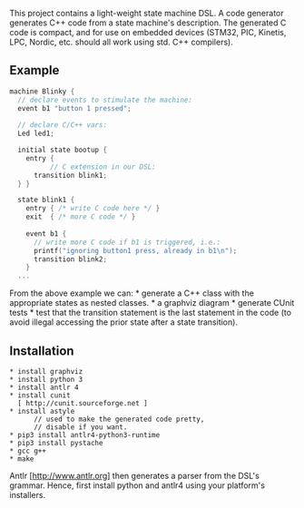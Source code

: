 
This project contains a light-weight state machine DSL.
A code generator generates C++ code from a state machine's description.
The generated C code is compact, and for use on embedded devices (STM32, PIC,
Kinetis, LPC, Nordic, etc. should all work using std. C++ compilers).

## Example ##

``` C++
machine Blinky {
  // declare events to stimulate the machine:
  event b1 "button 1 pressed";
  
  // declare C/C++ vars:
  Led led1;

  initial state bootup {
    entry {
          // C extension in our DSL:
	  transition blink1;
  } }

  state blink1 {
    entry { /* write C code here */ }
    exit  { /* more C code */ }
	
    event b1 {
      // write more C code if b1 is triggered, i.e.:
      printf("ignoring button1 press, already in b1\n");
      transition blink2;
    }   
  ...
```

From the above example we can:
     * generate a C++ class with the appropriate states as nested classes.
     * a graphviz diagram
     * generate CUnit tests
     * test that the transition statement is the last statement in the code
       (to avoid illegal accessing the prior state after a state transition).

## Installation ##

	* install graphviz
	* install python 3
	* install antlr 4
	* install cunit
	  [ http://cunit.sourceforge.net ]
	* install astyle
	  	  // used to make the generated code pretty,
		  // disable if you want.
	* pip3 install antlr4-python3-runtime
	* pip3 install pystache
	* gcc g++
	* make

Antlr [http://www.antlr.org] then generates a parser from the DSL's grammar.
Hence, first install python and antlr4 using your platform's installers.

